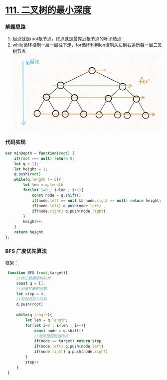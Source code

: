 # [111. 二叉树的最小深度](https://leetcode-cn.com/problems/minimum-depth-of-binary-tree/)

### 解题思路

1. 起点就是root根节点，终点就是最靠近根节点的叶子结点
2. while循环控制一层一层往下走，for循环利用len控制从左到右遍历每一层二叉树节点
![](img/2022-01-04-14-06-20.png)
### 代码实现

```js
var minDepth = function(root) {
    if(root === null) return 0;
    let q = [];
    let height = 1;
    q.push(root)
    while(q.length != 0){
        let len = q.length
        for(let i=0 ; i<len ; i++){
            const node = q.shift()
            if(node.left == null && node.right == null) return height;
            if(node.left) q.push(node.left)
            if(node.right) q.push(node.right)
        }
        height++;
    }
    return height
};
```





### BFS 广度优先算法

框架：
```js
 function BFS (root,target){
     //核心数据结构队列
     const q = [];
     //记录扩散的步数
     let step = 0;
     //将起点加入队列
     q.push(root)
     
     while(q.length){
         let len = q.length;
         for(let i=0 ; i<len ; i++){
             const node = q.shift()
             //判断是否到达终点
             if(node == target) return step
             if(node.left) q.push(node.left)
             if(node.right) q.push(node.right)
         }
         step++
     }
 }
```
